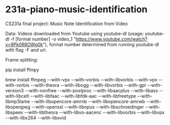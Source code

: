 # 231a-piano-music-identification
CS231a final project: Music Note Identification from Video

Data: Videos downloaded from Youtube using youtube-dl (usage: youtube-dl -f [format number] -o video_1 "https://www.youtube.com/watch?v=9Pk0R8OWg0k"), format number determined from running youtube-dl with flag -F and url.

Frame splitting: 

pip install ffmpy 

brew install ffmpeg --with-vpx --with-vorbis --with-libvorbis --with-vpx --with-vorbis --with-theora --with-libogg --with-libvorbis --with-gpl --with-version3 --with-nonfree --with-postproc --with-libaacplus --with-libass --with-libcelt --with-libfaac --with-libfdk-aac --with-libfreetype --with-libmp3lame --with-libopencore-amrnb --with-libopencore-amrwb --with-libopenjpeg --with-openssl --with-libopus --with-libschroedinger --with-libspeex --with-libtheora --with-libvo-aacenc --with-libvorbis --with-libvpx --with-libx264 --with-libxvid
